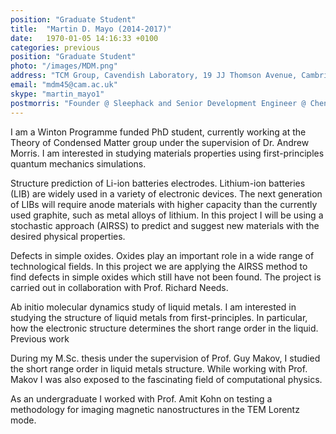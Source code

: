```yaml
---
position: "Graduate Student"
title:  "Martin D. Mayo (2014-2017)"
date:   1970-01-05 14:16:33 +0100
categories: previous
position: "Graduate Student"
photo: "/images/MDM.png"
address: "TCM Group, Cavendish Laboratory, 19 JJ Thomson Avenue, Cambridge, CB3 0HE"
email: "mdm45@cam.ac.uk"
skype: "martin_mayo1"
postmorris: "Founder @ Sleephack and Senior Development Engineer @ Cheney Design"
---
```

I am a Winton Programme funded PhD student, currently working at the Theory of Condensed Matter group under the supervision of Dr. Andrew Morris. I am interested in studying materials properties using first-principles quantum mechanics simulations.

Structure prediction of Li-ion batteries electrodes. Lithium-ion batteries (LIB) are widely used in a variety of electronic devices. The next generation of LIBs will require anode materials with higher capacity than the currently used graphite, such as metal alloys of lithium. In this project I will be using a stochastic approach (AIRSS) to predict and suggest new materials with the desired physical properties.

Defects in simple oxides. Oxides play an important role in a wide range of technological fields. In this project we are applying the AIRSS method to find defects in simple oxides which still have not been found. The project is carried out in collaboration with Prof. Richard Needs.

Ab initio molecular dynamics study of liquid metals. I am interested in studying the structure of liquid metals from first-principles. In particular, how the electronic structure determines the short range order in the liquid. Previous work

During my M.Sc. thesis under the supervision of Prof. Guy Makov, I studied the short range order in liquid metals structure. While working with Prof. Makov I was also exposed to the fascinating field of computational physics.

As an undergraduate I worked with Prof. Amit Kohn on testing a methodology for imaging magnetic nanostructures in the TEM Lorentz mode.

